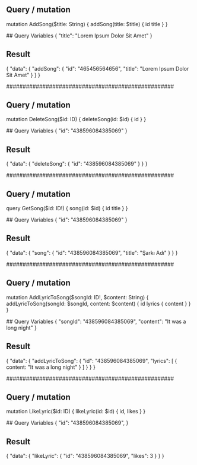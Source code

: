 ## Query / mutation
mutation AddSong($title: String) {
  addSong(title: $title) {
    id
    title
  }
}

## Query Variables
{
  "title": "Lorem Ipsum Dolor Sit Amet"
}

## Result
{
  "data": {
    "addSong": {
      "id": "465456564656",
      "title": "Lorem Ipsum Dolor Sit Amet"
    }
  }
}

###################################################

## Query / mutation
mutation DeleteSong($id: ID) {
  deleteSong(id: $id) {
    id
  }
}

## Query Variables
{
  "id": "438596084385069"
}

## Result
{
  "data": {
    "deleteSong": {
      "id": "438596084385069"
    }
  }
}

###################################################

## Query / mutation
query GetSong($id: ID!) {
  song(id: $id) {
    id
    title
  }
}


## Query Variables
{
  "id": "438596084385069"
}

## Result
{
  "data": {
    "song": {
      "id": "438596084385069",
      "title": "Şarkı Adı"
    }
  }
}

###################################################

## Query / mutation
mutation AddLyricToSong($songId: ID!, $content: String) {
  addLyricToSong(songId: $songId, content: $content) {
    id
    lyrics {
      content
    }
  }
}


## Query Variables
{
  "songId": "438596084385069",
  "content": "It was a long night"
}

## Result
{
  "data": {
    "addLyricToSong": {
      "id": "438596084385069",
      "lyrics": [
        {
          content: "It was a long night"
        }
      ]
    }
  }
}

###################################################

## Query / mutation
mutation LikeLyric($id: ID) {
  likeLyric(id: $id) {
    id,
    likes
  }
}


## Query Variables
{
  "id": "438596084385069",
}

## Result
{
  "data": {
    "likeLyric": {
      "id": "438596084385069",
      "likes": 3
    }
  }
}
